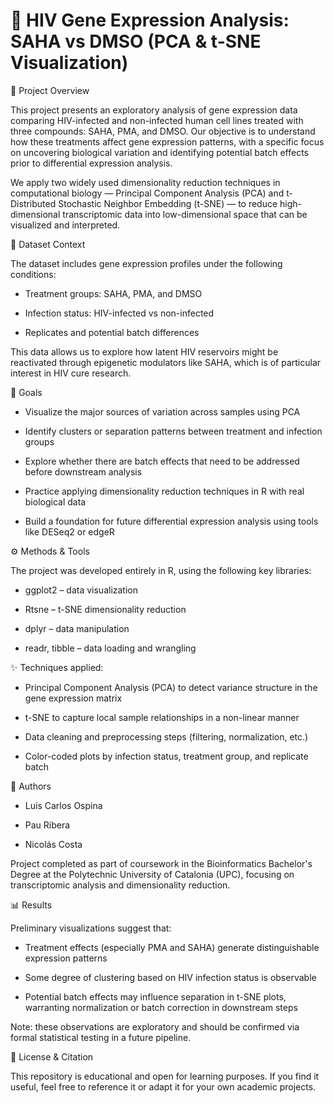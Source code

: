 # 📘 HIV Gene Expression Analysis: SAHA vs DMSO (PCA & t-SNE Visualization)
🔬 Project Overview

This project presents an exploratory analysis of gene expression data comparing HIV-infected and non-infected human cell lines treated with three compounds: SAHA, PMA, and DMSO. Our objective is to understand how these treatments affect gene expression patterns, with a specific focus on uncovering biological variation and identifying potential batch effects prior to differential expression analysis.

We apply two widely used dimensionality reduction techniques in computational biology — Principal Component Analysis (PCA) and t-Distributed Stochastic Neighbor Embedding (t-SNE) — to reduce high-dimensional transcriptomic data into low-dimensional space that can be visualized and interpreted.

📁 Dataset Context

The dataset includes gene expression profiles under the following conditions:

- Treatment groups: SAHA, PMA, and DMSO

- Infection status: HIV-infected vs non-infected

- Replicates and potential batch differences

This data allows us to explore how latent HIV reservoirs might be reactivated through epigenetic modulators like SAHA, which is of particular interest in HIV cure research.

🧠 Goals

- Visualize the major sources of variation across samples using PCA

- Identify clusters or separation patterns between treatment and infection groups

- Explore whether there are batch effects that need to be addressed before downstream analysis

- Practice applying dimensionality reduction techniques in R with real biological data

- Build a foundation for future differential expression analysis using tools like DESeq2 or edgeR

⚙️ Methods & Tools

The project was developed entirely in R, using the following key libraries:

- ggplot2 – data visualization

- Rtsne – t-SNE dimensionality reduction

- dplyr – data manipulation

- readr, tibble – data loading and wrangling

✨ Techniques applied:

- Principal Component Analysis (PCA) to detect variance structure in the gene expression matrix

- t-SNE to capture local sample relationships in a non-linear manner

- Data cleaning and preprocessing steps (filtering, normalization, etc.)

- Color-coded plots by infection status, treatment group, and replicate batch

👥 Authors

- Luis Carlos Ospina 

- Pau Ribera 

- Nicolás Costa

Project completed as part of coursework in the Bioinformatics Bachelor's Degree at the Polytechnic University of Catalonia (UPC), focusing on transcriptomic analysis and dimensionality reduction.

📊 Results

Preliminary visualizations suggest that:

- Treatment effects (especially PMA and SAHA) generate distinguishable expression patterns

- Some degree of clustering based on HIV infection status is observable

- Potential batch effects may influence separation in t-SNE plots, warranting normalization or batch correction in downstream steps

Note: these observations are exploratory and should be confirmed via formal statistical testing in a future pipeline.


📎 License & Citation

This repository is educational and open for learning purposes. If you find it useful, feel free to reference it or adapt it for your own academic projects.
